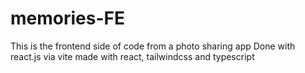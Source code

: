 # memories-FE
This is the frontend side of code from a photo sharing app
Done with react.js via vite
made with react, tailwindcss and typescript
